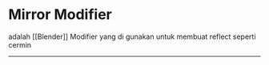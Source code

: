 # Mirror Modifier
adalah [[Blender]] Modifier yang di gunakan untuk membuat reflect seperti cermin

---
